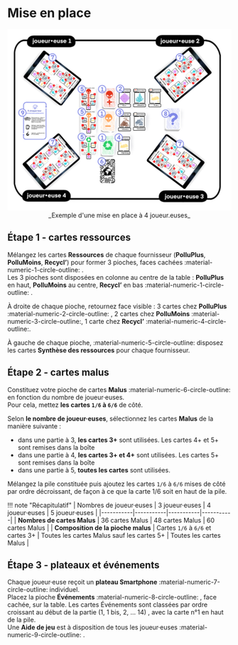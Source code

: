 # Mise en place

<center>
<img alt="TableDeJeu.png" src="../img/TableDeJeuV2.png" width="550"/>  
_Exemple d'une mise en place à 4 joueur.euses_
</center>

## Étape 1 - cartes ressources

Mélangez les cartes **Ressources** de chaque fournisseur (**PolluPlus**, **PolluMoins**, **Recycl’**) pour former 3 pioches, faces cachées :material-numeric-1-circle-outline: .   
Les 3 pioches sont disposées en colonne au centre de la table : **PolluPlus** en haut, **PolluMoins** au centre, **Recycl’** en bas :material-numeric-1-circle-outline: .   
  
À droite de chaque pioche, retournez face visible : 3 cartes chez **PolluPlus** :material-numeric-2-circle-outline: , 2 cartes chez **PolluMoins** :material-numeric-3-circle-outline:, 1 carte chez **Recycl’** :material-numeric-4-circle-outline:.  
  
À gauche de chaque pioche, :material-numeric-5-circle-outline: disposez les cartes **Synthèse des ressources** pour chaque fournisseur.
  
## Étape 2 - cartes malus

Constituez votre pioche de cartes **Malus** :material-numeric-6-circle-outline: en fonction du nombre de joueur·euses.  
Pour cela, mettez **les cartes  `1/6` à `6/6`** de côté. 

Selon **le nombre de joueur·euses**, sélectionnez les cartes **Malus** de la manière suivante :

- dans une partie à 3, **les cartes 3+** sont utilisées. Les cartes 4+ et 5+ sont remises dans la boîte 
- dans une partie à 4, **les cartes 3+ et 4+** sont utilisées. Les cartes 5+ sont remises dans la boîte 
- dans une partie à 5, **toutes les cartes** sont utilisées.    

Mélangez la pile constituée puis ajoutez les cartes `1/6` à `6/6` mises de côté par ordre décroissant, de façon à ce que la carte 1/6 soit en haut de la pile.

!!! note "Récapitulatif"
    | Nombres de joueur·euses          | 3 joueur·euses | 4 joueur·euses | 5 joueur·euses |
    |-----------|-----------|-----------|-----------|
    | **Nombres de cartes Malus** | 36 cartes Malus          |  48 cartes Malus         |  60 cartes Malus         |
    | **Composition de la pioche malus** |   Cartes `1/6` à `6/6` et cartes 3+        |    Toutes les cartes Malus sauf les cartes 5+       |    Toutes les cartes Malus       |

## Étape 3 - plateaux et événements

Chaque joueur·euse reçoit un **plateau Smartphone** :material-numeric-7-circle-outline: individuel.  
Placez la pioche **Événements** :material-numeric-8-circle-outline: , face cachée, sur la table. Les cartes Événements sont classées par ordre croissant au début de la partie (1, 1 bis, 2, ... 14) , avec la carte n°1 en haut de la pile.  
Une **Aide de jeu** est à disposition de tous les joueur·euses  :material-numeric-9-circle-outline:     .


